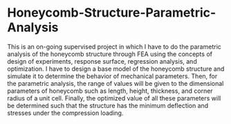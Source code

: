 # Honeycomb-Structure-Parametric-Analysis
This is an on-going supervised project in which I have to do the parametric analysis of the honeycomb structure through FEA using the
concepts of design of experiments, response surface, regression analysis, and optimization. I have to design a base model of the honeycomb
structure and simulate it to determine the behavior of mechanical parameters. Then, for the parametric analysis, the range of values
will be given to the dimensional parameters of honeycomb such as length, height, thickness, and corner radius of a unit cell. Finally, the 
optimized value of all these parameters will be determined such that the structure has the minimum deflection and stresses under the 
compression loading.
